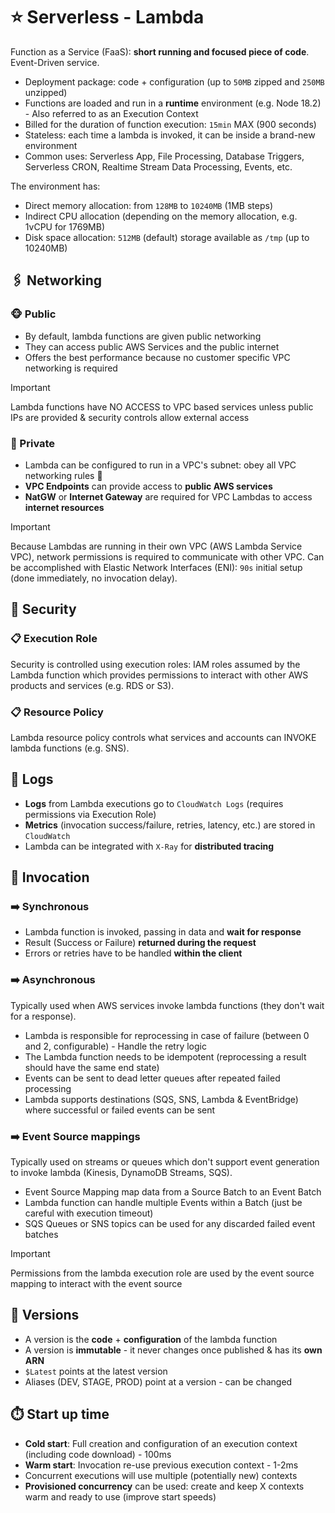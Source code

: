 # ⭐ Serverless - Lambda

Function as a Service (FaaS): **short running and focused piece of code**. Event-Driven service.

- Deployment package: code + configuration (up to `50MB` zipped and `250MB` unzipped)
- Functions are loaded and run in a **runtime** environment (e.g. Node 18.2) - Also referred to as an Execution Context
- Billed for the duration of function execution: `15min` MAX (900 seconds)
- Stateless: each time a lambda is invoked, it can be inside a brand-new environment
- Common uses: Serverless App, File Processing, Database Triggers, Serverless CRON, Realtime Stream Data Processing, Events, etc.

The environment has:

- Direct memory allocation: from `128MB` to `10240MB` (1MB steps)
- Indirect CPU allocation (depending on the memory allocation, e.g. 1vCPU for 1769MB)
- Disk space allocation: `512MB` (default) storage available as `/tmp` (up to 10240MB)

## 🖇 Networking

### 🐵 Public

- By default, lambda functions are given public networking
- They can access public AWS Services and the public internet
- Offers the best performance because no customer specific VPC networking is required

> [!IMPORTANT]
> Lambda functions have NO ACCESS to VPC based services unless public IPs are provided & security controls allow external access

### 🙈 Private

- Lambda can be configured to run in a VPC's subnet: obey all VPC networking rules 🙌
- **VPC Endpoints** can provide access to **public AWS services**
- **NatGW** or **Internet Gateway** are required for VPC Lambdas to access **internet resources**

> [!IMPORTANT]
> Because Lambdas are running in their own VPC (AWS Lambda Service VPC), network permissions is required to communicate with other VPC. Can be accomplished with Elastic Network Interfaces (ENI): `90s` initial setup (done immediately, no invocation delay).

## 👮‍ Security

### 📋 Execution Role

Security is controlled using execution roles: IAM roles assumed by the Lambda function which provides permissions to interact with other AWS products and services (e.g. RDS or S3).

### 📋 Resource Policy

Lambda resource policy controls what services and accounts can INVOKE lambda functions (e.g. SNS).

## 📗 Logs

- **Logs** from Lambda executions go to `CloudWatch Logs` (requires permissions via Execution Role)
- **Metrics** (invocation success/failure, retries, latency, etc.) are stored in `CloudWatch`
- Lambda can be integrated with `X-Ray` for **distributed tracing**

## 🔮 Invocation

### ➡️ Synchronous

- Lambda function is invoked, passing in data and **wait for response**
- Result (Success or Failure) **returned during the request**
- Errors or retries have to be handled **within the client**

### ➡️ Asynchronous

Typically used when AWS services invoke lambda functions (they don't wait for a response).

- Lambda is responsible for reprocessing in case of failure (between 0 and 2, configurable) - Handle the retry logic
- The Lambda function needs to be idempotent (reprocessing a result should have the same end state)
- Events can be sent to dead letter queues after repeated failed processing
- Lambda supports destinations (SQS, SNS, Lambda & EventBridge) where successful or failed events can be sent

### ➡️ Event Source mappings

Typically used on streams or queues which don't support event generation to invoke lambda (Kinesis, DynamoDB Streams, SQS).

- Event Source Mapping map data from a Source Batch to an Event Batch
- Lambda function can handle multiple Events within a Batch (just be careful with execution timeout)
- SQS Queues or SNS topics can be used for any discarded failed event batches

> [!IMPORTANT]
> Permissions from the lambda execution role are used by the event source mapping to interact with the event source

## 🔢 Versions

- A version is the **code** + **configuration** of the lambda function
- A version is **immutable** - it never changes once published & has its **own ARN**
- `$Latest` points at the latest version
- Aliases (DEV, STAGE, PROD) point at a version - can be changed

## ⏱️ Start up time

- **Cold start**: Full creation and configuration of an execution context (including code download) - 100ms
- **Warm start**: Invocation re-use previous execution context - 1-2ms
- Concurrent executions will use multiple (potentially new) contexts
- **Provisioned concurrency** can be used: create and keep X contexts warm and ready to use (improve start speeds)
